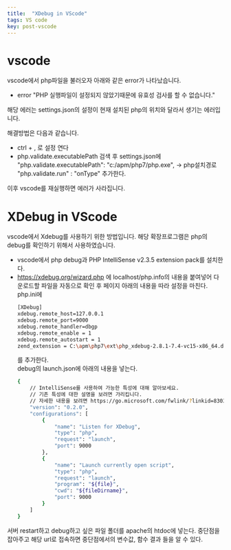 ```yaml
---
title:  "XDebug in VScode"
tags: VS code
key: post-vscode
---
```

# vscode 
vscode에서 php파일을 불러오자 아래와 같은 error가 나타났습니다.

- error "PHP 실행파일이 설정되지 않았기때문에 유효성 검사를 할 수 없습니다." 

해당 에러는 settings.json의 설정이 현재 설치된 php의 위치와 달라서 생기는 에러입니다.

해결방법은 다음과 같습니다.
- ctrl + , 로 설정 연다
- php.validate.executablePath 검색 후 settings.json에
"php.validate.executablePath": "c:/apm/php7/php.exe",     -> php설치경로
"php.validate.run" : "onType" 
추가한다.

이후 vscode를 재실행하면 에러가 사라집니다.

# XDebug in VScode

vscode에서 Xdebug를 사용하기 위한 방법입니다.
해당 확장프로그램은 php의 debug를 확인하기 위해서 사용하였습니다.

- vscode에서 php debug과 PHP IntelliSense v2.3.5 extension pack를 설치한다.
- https://xdebug.org/wizard.php 에 localhost/php.info의 내용을 붙여넣어 다운로드할 파일을 자동으로 확인 후 페이지 아래의 내용을 따라 설정을 마친다.
    php.ini에
    ```bash
    [XDebug] 
    xdebug.remote_host=127.0.0.1 
    xdebug.remote_port=9000 
    xdebug.remote_handler=dbgp 
    xdebug.remote_enable = 1 
    xdebug.remote_autostart = 1
    zend_extension = C:\apm\php7\ext\php_xdebug-2.8.1-7.4-vc15-x86_64.dll
    ```
    를 추가한다.
    <br> debug의 launch.json에 아래의 내용을 넣는다.
    ```bash
    {
        // IntelliSense를 사용하여 가능한 특성에 대해 알아보세요.
        // 기존 특성에 대한 설명을 보려면 가리킵니다.
        // 자세한 내용을 보려면 https://go.microsoft.com/fwlink/?linkid=830387을(를) 방문하세요.
        "version": "0.2.0",
        "configurations": [
            {
                "name": "Listen for XDebug",
                "type": "php",
                "request": "launch",
                "port": 9000
            },
            {
                "name": "Launch currently open script",
                "type": "php",
                "request": "launch",
                "program": "${file}",
                "cwd": "${fileDirname}",
                "port": 9000
            }
        ]
    }
    ```
서버 restart하고 debug하고 싶은 파일 폴더를 apache의 htdoc에 넣는다. 중단점을 잡아주고 해당 url로 접속하면 중단점에서의 변수값, 함수 결과 들을 알 수 있다.